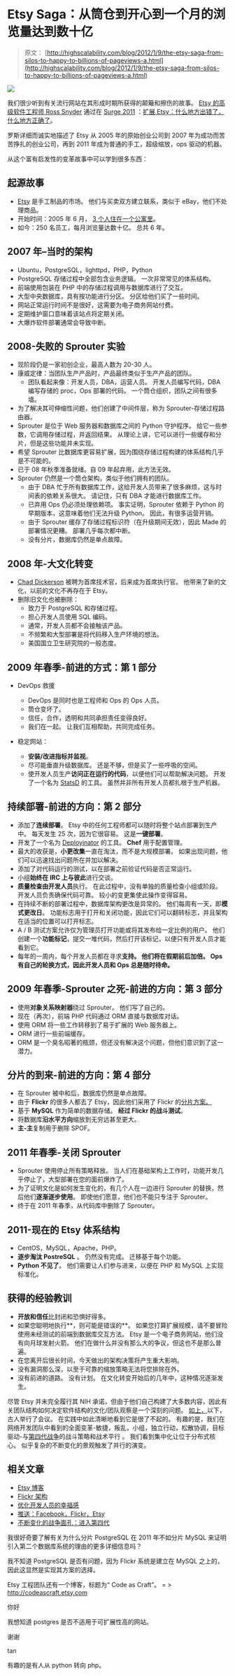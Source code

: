 # Etsy Saga：从筒仓到开心到一个月的浏览量达到数十亿

> 原文： [http://highscalability.com/blog/2012/1/9/the-etsy-saga-from-silos-to-happy-to-billions-of-pageviews-a.html](http://highscalability.com/blog/2012/1/9/the-etsy-saga-from-silos-to-happy-to-billions-of-pageviews-a.html)

![](img/9e364140091b80d83d988a6634e2f7c6.png)

我们很少听到有关流行网站在其形成时期所获得的颠簸和擦伤的故事。 [Etsy 的高级软件工程师 Ross Snyder](http://ross-snyder.com/) 通过在 [Surge 2011](http://omniti.com/surge/) ：[扩展 Etsy：什么地方出错了，什么地方正确了](http://www.youtube.com/watch?v=eenrfm50mXw)。

罗斯详细而诚实地描述了 Etsy 从 2005 年的原始创业公司到 2007 年为成功而苦苦挣扎的创业公司，再到 2011 年成为普通的手工，超级缩放，ops 驱动的机器。

从这个富有启发性的变革故事中可以学到很多东西：

## 起源故事

*   [Etsy](http://www.etsy.com/) 是手工制品的市场。 他们与买卖双方建立联系，类似于 eBay，他们不处理商品。
*   开始时间：2005 年 6 月， [3 个人住在一个​​公寓里](http://www.seomoz.org/web2.0/interview/etsy/2006)。
*   如今：250 名员工，每月浏览量达数十亿。 总共 6 年。

## 2007 年–当时的架构

*   Ubuntu，PostgreSQL，lighttpd，PHP，Python
*   PostgreSQL 存储过程中全部包含业务逻辑。 一次非常常见的体系结构。
*   前端使用包装在 PHP 中的存储过程调用与数据库进行了交互。
*   大型中央数据库，具有按功能进行分区。 分区给他们买了一些时间。
*   网站正常运行时间不是很好，这需要为电子商务网站付费。
*   定期维护窗口意味着该站点将定期关闭。
*   大爆炸软件部署通常会导致中断。

## 2008-失败的 Sprouter 实验

*   现阶段仍是一家初创企业，最高人数为 20-30 人。
*   康威定律：当团队生产产品时，产品最终类似于生产产品的团队。
    *   团队看起来像：开发人员，DBA，运营人员。 开发人员编写代码，DBA 编写存储的 proc，Ops 部署的代码。 一个筒仓组织，团队之间有很多墙。
*   为了解决其可伸缩性问题，他们创建了中间件层，称为 Sprouter-存储过程路由器。
*   Sprouter 是位于 Web 服务器和数据库之间的 Python 守护程序。 给它一些参数，它调用存储过程，并返回结果。 从理论上讲，它可以进行一些缓存和分片，但是这些功能并未实现。
*   希望 Sprouter 比数据库更容易扩展，因为围绕存储过程构建的体系结构几乎是不可能的。
*   已于 08 年秋季准备就绪。自 09 年起弃用，此方法无效。
*   Sprouter 仍然是一个筒仓架构，类似于他们拥有的团队。
    *   由于 DBA 忙于所有数据库工作，这给开发人员带来了很多麻烦，这与时间表的依赖关系很大。 请记住，只有 DBA 才能进行数据库工作。
    *   已弃用 Ops 仍必须处理依赖项。 事实证明，Sprouter 依赖于 Python 的早期版本，这意味着他们无法升级 Python。 因此，有很多运营开销。
    *   由于 Sprouter 缓存了存储过程标识符（在升级期间无效），因此 Made 的部署情况更糟。 部署几乎每次都中断。
    *   没有分片，数据库仍然是单点故障。

## 2008 年-大文化转变

*   [Chad Dickerson](http://blog.chaddickerson.com/) 被聘为首席技术官，后来成为首席执行官。 他带来了新的文化，以前的文化不再存在于 Etsy。
*   删除旧文化也被删除：
    *   致力于 PostgreSQL 和存储过程。
    *   担心开发人员使用 SQL 编码。
    *   通常，开发人员都不会接触该产品。
    *   不频繁和大型部署是将代码移入生产环境的想法。
    *   美国国立卫生研究院的一般态度。

## 2009 年春季-前进的方式：第 1 部分

*   DevOps 救援
    *   DevOps 是同时也是工程师和 Ops 的 Ops 人员。
    *   筒仓变坏了。
    *   信任，合作，透明和共同承担责任变得良好。
    *   我们在一起。 让我们互相帮助，共同完成任务。

*   稳定网站：
    *   **安装/改进指标并监视**。
    *   尽可能垂直升级数据库。 还是不够，但是买了一些呼吸的空间。
    *   使开发人员生产**访问正在运行的代码**，以便他们可以帮助解决问题。 开发了一个名为 [StatsD](https://github.com/etsy/statsd) 的工具。 虽然并非所有开发人员都扎根于生产机器。

## 持续部署-前进的方向：第 2 部分

*   添加了**连续部署**。 Etsy 中的任何工程师都可以随时将整个站点部署到生产中。 每天发生 25 次，因为它很容易。 这是**一键部署**。
*   开发了一个名为 [Deployinator](https://github.com/etsy/deployinator) 的工具。 **Chef** 用于配置管理。
*   最大的收获是，**小更改集**一直在淘汰，而不是大规模部署。 如果出现问题，他们可以迅速找出问题所在并加以解决。
*   添加了对代码运行的测试，以在部署之前验证代码是否正常运行。
*   小组**始终在 **IRC** 上与彼此**进行交谈。
*   **质量检查由开发人员**执行。 在此过程中，没有单独的质量检查小组或阶段。 开发人员负责确保代码可靠。 较小的变更集使此操作变得容易。
*   在持续不断的部署过程中，数据库架构更改是异常的。 他们每周有一天，即**模式更改日**。 功能标志用于打开和关闭功能，因此它们可以翻转标志，并且架构在适当的位置可以打开标志。
*   A / B 测试方案允许仅为管理员打开功能或将其发布给一定比例的用户。 他们创建一个**功能标记**，提交一堆代码，然后打开该标记，以便只有开发人员才能看到它。
*   每年的一周内，每个开发人员都在寻求**支持。 他们将在假期前后加倍。 Ops 有自己的轮换方式，因此开发人员和 Ops 总是随时待命。**

## 2009 年春季-Sprouter 之死-前进的方向：第 3 部分

*   使用**对象关系映射器**绕过 Sprouter。 他们写了自己的。
*   现在（再次），前端 PHP 代码通过 ORM 直接与数据库对话。
*   使用 ORM 将一些工作转移到了易于扩展的 Web 服务器上。
*   ORM 进行一些前端缓存。
*   ORM 是一个臭名昭著的瓶颈，但还没有解决这个问题，但他们意识到了这一潜力。

## 分片的到来-前进的方向：第 4 部分

*   在 Sprouter 被中和后，数据库仍然是单点故障。
*   由于 **Flickr** 的很多人都去了 Etsy，因此他们采用了 Flickr 的[分片方案。](http://highscalability.com/flickr-architecture)
*   基于 **MySQL** 作为简单的数据存储。 **经过 Flickr 的战斗测试**。
*   将数据库**沿水平方向**缩放到无穷远甚至更大。
*   **主-主**复制用于删除 SPOF。

## 2011 年春季-关闭 Sprouter

*   Sprouter 使用停止所有策略释放。 当人们在基础架构上工作时，功能开发几乎停止了，大型部署在您的面前爆炸了。
*   为了证明文化是如何发生变化的，有几个人在一边进行 Sprouter 的替换，然后他们**逐渐逐步使用**。 即使他们愿意，他们也不能只专注于 Sprouter。
*   终于在 2011 年春季，从代码库中删除了 Sprouter。

## 2011-现在的 Etsy 体系结构

*   CentOS，MySQL，Apache，PHP。
*   **逐步淘汰 PostreSQL** 。 仍然没有完成。 迁移基于每个功能。
*   **Python 不见了**。 他们需要让人们参与进来，以便在 PHP 和 MySQL 上实现标准化。

## 获得的经验教训

*   **开放和信任**比封闭和恐惧好得多。
*   如果您聪明地执行**，则可能是错误的**。 如果您打算扩展规模，请不要冒险使用未经测试的前端到数据库交互方法。 Etsy 是一个电子商务网站，他们没有向月球发射火箭。 他们在做什么并没有那么大的争议，但这也不是那么普遍。
*   在您离开后很长时间，今天做出的架构决策将产生重大影响。
*   没有漏洞那么深，以至于可靠的缩放策略无法将您排除在外。
*   没有前进的道路。 没有计划。 在文化转变开始后的几年中，这种情况逐渐发生。

尽管 Etsy 并未完全履行其 NIH 承诺，但由于他们自己构建了大多数内容，因此有关团队结构如何决定软件结构的文化/团队观察是一个深刻的问题。 [如上，](http://en.wikipedia.org/wiki/Hermeticism)以下，古人举行了会议。 在实践中如此清晰地看到它是很了不起的。 有趣的是，我们在网络开发团队中看到的全面变革-敏捷，叛乱，小组，独立行动，松散协调，目标驱动-与[第四代战争](http://en.wikipedia.org/wiki/Fourth_generation_warfare)的战斗策略和战术平行 。 我们看到集中化让位于分布式核心。 似乎复杂的不断变化的景观触发了并行的演变。

## 相关文章

*   [Etsy 博客](http://codeascraft.etsy.com/)
*   [Flickr 架构](http://highscalability.com/flickr-architecture)
*   [优化开发人员的幸福感](http://codeascraft.etsy.com/2011/06/06/optimizing-for-developer-happiness/)
*   [推送：Facebook，Flickr，Etsy](http://codeascraft.etsy.com/2011/06/01/pushing-facebook-flickr-etsy/)
*   [不断变化的战争面孔：进入第四代](http://globalguerrillas.typepad.com/lind/the-changing-face-of-war-into-the-fourth-generation.html)

我很好奇要了解有关为什么分片 PostgreSQL 在 2011 年不如分片 MySQL 来证明引入第二个数据库系统的理由的更多详细信息吗？

我不知道 PostgreSQL 是否有问题，因为 Flickr 系统是建立在 MySQL 之上的，因此这显然是实现其方案的选择。

Etsy 工程团队还有一个博客，标题为“ Code as Craft”。
= > http://codeascraft.etsy.com

你好

我想知道 postgres 是否不适用于可扩展性高的网站。

谢谢

tan

有趣的是有人从 python 转向 php。